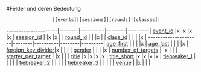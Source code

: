 #Felder und deren Bedeutung

                     |[events]|[sessions]|[rounds]|[classes]|
---------------------|--------|----------|--------|---------|
[event_id]           |x       |x         |x       |x        |
[session_id]         |        |x         |x       |         |
[round_id]           |        |          |x       |         |
[class_id]           |        |          |        |x        |
---------------------|--------|----------|--------|---------|
[age_first]          |        |          |        |x        |
[age_last]           |        |          |        |x        |
[foreign_key_divider]|x       |          |        |         |
[gender]             |        |          |        |x        |
[number_of_targets]  |        |x         |        |         |
[starter_per_target] |        |x         |        |         |
[title]              |x       |x         |x       |x        |
[title_short]        |x       |x         |x       |x        |
[tiebreaker_1]       |        |          |        |         |
[tiebreaker_2]       |        |          |        |         |
[tiebreaker_3]       |        |          |        |         |
[venue]              |        |x         |        |         |


[events]:kapitel_02_01.md
[sessions]:kapitel_02_03.md
[rounds]:kapitel_02_08.md
[classes]:kapitel_02_05.md


[age_first]: kapitel_07_a.md#age_first
[age_last]: kapitel_07_a.md#age_last

[class_id]: kapitel_07_c.md#class_id

[event_id]: kapitel_07_e.md#event_id

[foreign_key_divider]: kapitel_07_f.md#foreign_key_divider

[gender]: kapitel_07_g.md#gender

[number_of_targets]: kapitel_07_n.md#number_of_targets

[round_id]: kapitel_07_r.md#round_id

[session_id]: kapitel_07_s.md#session_id
[starter_per_target]: kapitel_07_s.md#starter_per_target

[tiebreaker_1]:  kapitel_07_t.md#tiebreaker
[tiebreaker_2]:  kapitel_07_t.md#tiebreaker
[tiebreaker_3]:  kapitel_07_t.md#tiebreaker
[title]:  kapitel_07_t.md#title
[title_short]:  kapitel_07_t.md#title_short

[venue]: kapitel_07_v.md#venue
